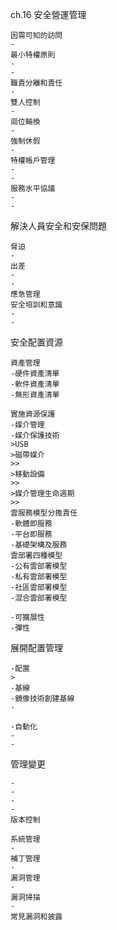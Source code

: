 ch.16 安全營運管理
```
因需可知的訪問
-
最小特權原則
-
-
職責分離和責任
-
雙人控制
-
崗位輪換
-
強制休假
-
特權帳戶管理
-
-
服務水平協議
-
-
```
解決人員安全和安保問題
```
脅迫
-
出差
-
-
應急管理
安全培訓和意識
-
-
```
安全配置資源
```
資產管理
-硬件資產清單
-軟件資產清單
-無形資產清單

實施資源保護
-媒介管理
-媒介保護技術
>USB
>磁帶媒介
>>
>移動設備
>>
>媒介管理生命週期
>>
雲服務模型分擔責任
-軟體即服務
-平台即服務
-基礎架構及服務
雲部署四種模型
-公有雲部署模型
-私有雲部署模型
-社區雲部署模型
-混合雲部署模型

-可擴展性
-彈性
```
展開配置管理
```
-配置
>
-基線
-鏡像技術創建基線
-

-自動化
-
-
```
管理變更
```
-
-
-
-
版本控制

系統管理
-
補丁管理
-
漏洞管理
-
漏洞掃描
-
常見漏洞和披露
```
